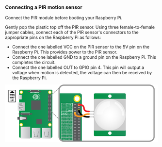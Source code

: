 ### Connecting a PIR motion sensor

Connect the PIR module before booting your Raspberry Pi.

Gently pop the plastic top off the PIR sensor. Using three female-to-female jumper cables, connect each of the PIR sensor's connectors to the appropriate pins on the Raspberry Pi as follows:

- Connect the one labelled VCC on the PIR sensor to the 5V pin on the Raspberry Pi. This provides power to the PIR sensor.
- Connect the one labelled GND to a ground pin on the Raspberry Pi. This completes the circuit.
- Connect the one labelled OUT to GPIO pin 4. This pin will output a voltage when motion is detected, the voltage can then be received by the Raspberry Pi.

![PIR connection](images/pir-diagram.png)
